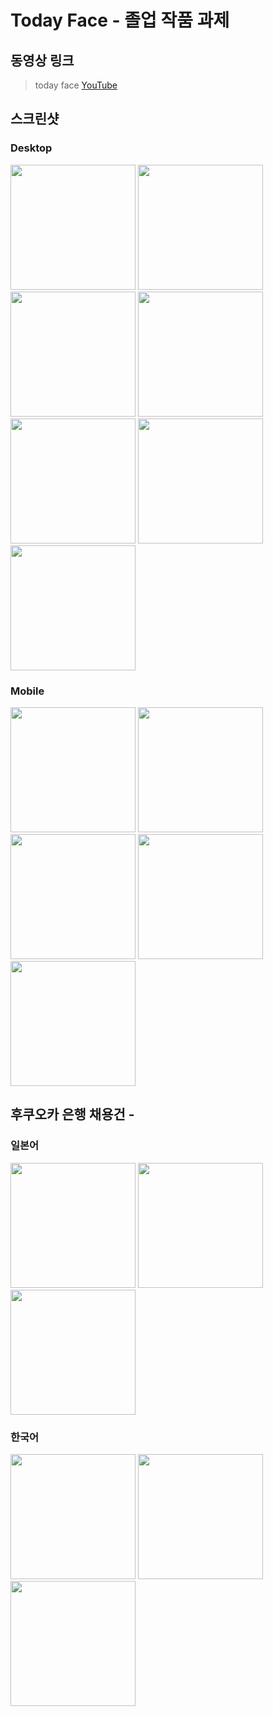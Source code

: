 # Today Face - 졸업 작품 과제
## 동영상 링크
> today face
[YouTube](https://www.youtube.com/watch?v=n3lXkjVk9I4&list=LLH8T6YlGhUaTF0VGBQkJnbA&index=2&t=45s)

## 스크린샷
### Desktop
<div>
  <img width="200" src="https://user-images.githubusercontent.com/28843986/62053650-ffc9fa00-b252-11e9-8772-a1f4270a0289.png">
  <img width="200" src="https://user-images.githubusercontent.com/28843986/62053891-7e269c00-b253-11e9-836f-3418ce31bd20.jpg">
  <img width="200" src="https://user-images.githubusercontent.com/28843986/62053649-ff316380-b252-11e9-8f0f-1ebb3daa1853.png">
  <img width="200" src="https://user-images.githubusercontent.com/28843986/62053648-ff316380-b252-11e9-872f-c4760093ca2d.png">
  <img width="200" src="https://user-images.githubusercontent.com/28843986/62053645-fe98cd00-b252-11e9-8aa7-4cdc24dc36c6.png">
  <img width="200" src="https://user-images.githubusercontent.com/28843986/62053643-fe98cd00-b252-11e9-97b5-47a13c5aaa95.png">
  <img width="200" src="https://user-images.githubusercontent.com/28843986/62053639-fe003680-b252-11e9-9b38-ecb772e3f68c.png">
</div>

### Mobile
<div>
  <img width="200" src="https://user-images.githubusercontent.com/28843986/62053646-ff316380-b252-11e9-9bfc-d315e267f365.png">
  <img width="200" src="https://user-images.githubusercontent.com/28843986/62053641-fe98cd00-b252-11e9-804c-caa050f42f54.png">
  <img width="200" src="https://user-images.githubusercontent.com/28843986/62053640-fe003680-b252-11e9-89dc-d76520749de8.png">
  <img width="200" src="https://user-images.githubusercontent.com/28843986/62053636-fd67a000-b252-11e9-9bd2-503d1969a5a4.png">
  <img width="200" src="https://user-images.githubusercontent.com/28843986/62053635-fccf0980-b252-11e9-84d9-3ad8e1c746f6.png">
</div>

## 후쿠오카 은행 채용건 - 
### 일본어
<div>
  <img width="200" src="https://user-images.githubusercontent.com/28843986/62045976-d18fee80-b241-11e9-8df4-692bb47e1233.jpg">
  <img width="200" src="https://user-images.githubusercontent.com/28843986/62045977-d18fee80-b241-11e9-88cc-b45743989e3a.jpg">
  <img width="200" src="https://user-images.githubusercontent.com/28843986/62045978-d18fee80-b241-11e9-8414-1c010b313d6f.jpg">
</div>

### 한국어
<div>
  <img width="200" src="https://user-images.githubusercontent.com/28843986/62045980-d2288500-b241-11e9-85bf-f269b516fb4e.jpg">
  <img width="200" src="https://user-images.githubusercontent.com/28843986/62045981-d2288500-b241-11e9-8a7a-cd8c81c8cdd2.jpg">
  <img width="200" src="https://user-images.githubusercontent.com/28843986/62045983-d2c11b80-b241-11e9-930d-23e802659eab.jpg">
</div>
